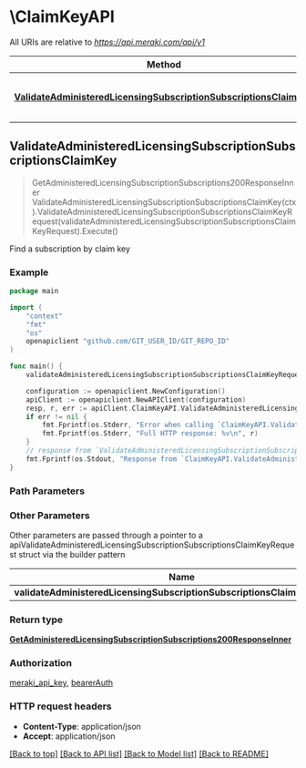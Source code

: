 # \ClaimKeyAPI

All URIs are relative to *https://api.meraki.com/api/v1*

Method | HTTP request | Description
------------- | ------------- | -------------
[**ValidateAdministeredLicensingSubscriptionSubscriptionsClaimKey**](ClaimKeyAPI.md#ValidateAdministeredLicensingSubscriptionSubscriptionsClaimKey) | **Post** /administered/licensing/subscription/subscriptions/claimKey/validate | Find a subscription by claim key



## ValidateAdministeredLicensingSubscriptionSubscriptionsClaimKey

> GetAdministeredLicensingSubscriptionSubscriptions200ResponseInner ValidateAdministeredLicensingSubscriptionSubscriptionsClaimKey(ctx).ValidateAdministeredLicensingSubscriptionSubscriptionsClaimKeyRequest(validateAdministeredLicensingSubscriptionSubscriptionsClaimKeyRequest).Execute()

Find a subscription by claim key



### Example

```go
package main

import (
	"context"
	"fmt"
	"os"
	openapiclient "github.com/GIT_USER_ID/GIT_REPO_ID"
)

func main() {
	validateAdministeredLicensingSubscriptionSubscriptionsClaimKeyRequest := *openapiclient.NewValidateAdministeredLicensingSubscriptionSubscriptionsClaimKeyRequest("ClaimKey_example") // ValidateAdministeredLicensingSubscriptionSubscriptionsClaimKeyRequest | 

	configuration := openapiclient.NewConfiguration()
	apiClient := openapiclient.NewAPIClient(configuration)
	resp, r, err := apiClient.ClaimKeyAPI.ValidateAdministeredLicensingSubscriptionSubscriptionsClaimKey(context.Background()).ValidateAdministeredLicensingSubscriptionSubscriptionsClaimKeyRequest(validateAdministeredLicensingSubscriptionSubscriptionsClaimKeyRequest).Execute()
	if err != nil {
		fmt.Fprintf(os.Stderr, "Error when calling `ClaimKeyAPI.ValidateAdministeredLicensingSubscriptionSubscriptionsClaimKey``: %v\n", err)
		fmt.Fprintf(os.Stderr, "Full HTTP response: %v\n", r)
	}
	// response from `ValidateAdministeredLicensingSubscriptionSubscriptionsClaimKey`: GetAdministeredLicensingSubscriptionSubscriptions200ResponseInner
	fmt.Fprintf(os.Stdout, "Response from `ClaimKeyAPI.ValidateAdministeredLicensingSubscriptionSubscriptionsClaimKey`: %v\n", resp)
}
```

### Path Parameters



### Other Parameters

Other parameters are passed through a pointer to a apiValidateAdministeredLicensingSubscriptionSubscriptionsClaimKeyRequest struct via the builder pattern


Name | Type | Description  | Notes
------------- | ------------- | ------------- | -------------
 **validateAdministeredLicensingSubscriptionSubscriptionsClaimKeyRequest** | [**ValidateAdministeredLicensingSubscriptionSubscriptionsClaimKeyRequest**](ValidateAdministeredLicensingSubscriptionSubscriptionsClaimKeyRequest.md) |  | 

### Return type

[**GetAdministeredLicensingSubscriptionSubscriptions200ResponseInner**](GetAdministeredLicensingSubscriptionSubscriptions200ResponseInner.md)

### Authorization

[meraki_api_key](../README.md#meraki_api_key), [bearerAuth](../README.md#bearerAuth)

### HTTP request headers

- **Content-Type**: application/json
- **Accept**: application/json

[[Back to top]](#) [[Back to API list]](../README.md#documentation-for-api-endpoints)
[[Back to Model list]](../README.md#documentation-for-models)
[[Back to README]](../README.md)


